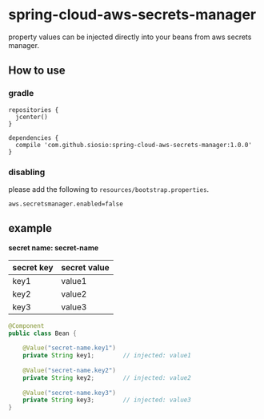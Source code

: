 # spring-cloud-aws-secrets-manager
property values can be injected directly into your beans from aws secrets manager.

## How to use
### gradle
```
repositories {
  jcenter()
}

dependencies {
  compile 'com.github.siosio:spring-cloud-aws-secrets-manager:1.0.0'
}
```

### disabling
please add the following to `resources/bootstrap.properties`.

```properties
aws.secretsmanager.enabled=false
```

## example
**secret name: secret-name**  

| secret key | secret value |
|------------|--------------|
| key1       | value1       |
| key2       | value2       |
| key3       | value3       |

```java
@Component
public class Bean {
    
    @Value("secret-name.key1")
    private String key1;        // injected: value1
    
    @Value("secret-name.key2")
    private String key2;        // injected: value2
    
    @Value("secret-name.key3")
    private String key3;        // injected: value3
}
```

